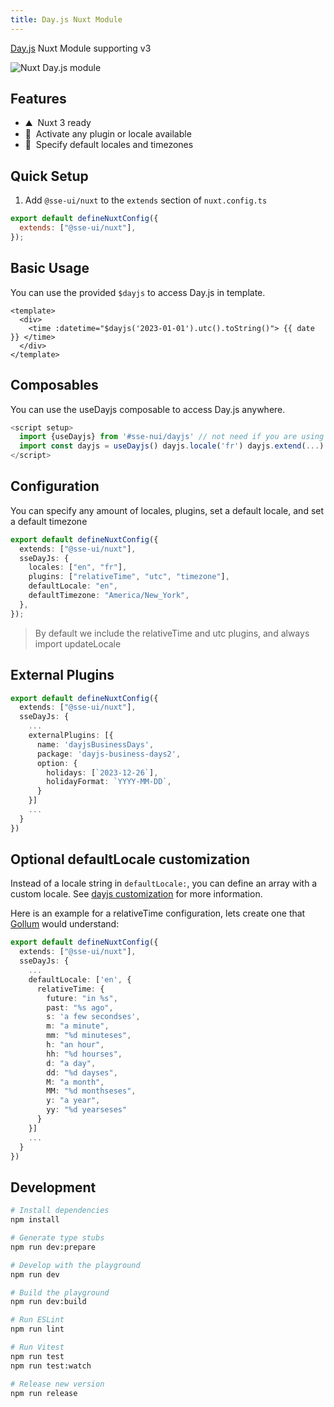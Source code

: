```yaml
---
title: Day.js Nuxt Module
---
```

[Day.js](https://day.js.org/) Nuxt Module supporting v3

![Nuxt Day.js module](/card.png)


## Features

<!-- Highlight some of the features your module provide here -->

- ⛰ &nbsp;Nuxt 3 ready
- 🚠 &nbsp;Activate any plugin or locale available
- 🌲 &nbsp;Specify default locales and timezones

## Quick Setup

1. Add `@sse-ui/nuxt` to the `extends` section of `nuxt.config.ts`

```js
export default defineNuxtConfig({
  extends: ["@sse-ui/nuxt"],
});
```

## Basic Usage

You can use the provided `$dayjs` to access Day.js in template.

```vue
<template>
  <div>
    <time :datetime="$dayjs('2023-01-01').utc().toString()"> {{ date }} </time>
  </div>
</template>
```

## Composables

You can use the useDayjs composable to access Day.js anywhere.

```js
<script setup>
  import {useDayjs} from '#sse-nui/dayjs' // not need if you are using auto
  import const dayjs = useDayjs() dayjs.locale('fr') dayjs.extend(...)
</script>
```

## Configuration

You can specify any amount of locales, plugins, set a default locale, and set a default timezone

```ts
export default defineNuxtConfig({
  extends: ["@sse-ui/nuxt"],
  sseDayJs: {
    locales: ["en", "fr"],
    plugins: ["relativeTime", "utc", "timezone"],
    defaultLocale: "en",
    defaultTimezone: "America/New_York",
  },
});
```

> By default we include the relativeTime and utc plugins, and always import updateLocale

## External Plugins

```ts
export default defineNuxtConfig({
  extends: ["@sse-ui/nuxt"],
  sseDayJs: {
    ...
    externalPlugins: [{
      name: 'dayjsBusinessDays',
      package: 'dayjs-business-days2',
      option: {
        holidays: [`2023-12-26`],
        holidayFormat: `YYYY-MM-DD`,
      }
    }]
    ...
  }
})
```

## Optional defaultLocale customization

Instead of a locale string in `defaultLocale:`, you can define an array with a custom locale. See [dayjs customization](https://day.js.org/docs/en/customization/customization) for more information.

Here is an example for a relativeTime configuration, lets create one that [Gollum](https://en.wiktionary.org/wiki/hobbitses) would understand:

```ts
export default defineNuxtConfig({
  extends: ["@sse-ui/nuxt"],
  sseDayJs: {
    ...
    defaultLocale: ['en', {
      relativeTime: {
        future: "in %s",
        past: "%s ago",
        s: 'a few secondses',
        m: "a minute",
        mm: "%d minuteses",
        h: "an hour",
        hh: "%d hourses",
        d: "a day",
        dd: "%d dayses",
        M: "a month",
        MM: "%d monthseses",
        y: "a year",
        yy: "%d yearseses"
      }
    }]
    ...
  }
})
```

## Development

```bash
# Install dependencies
npm install

# Generate type stubs
npm run dev:prepare

# Develop with the playground
npm run dev

# Build the playground
npm run dev:build

# Run ESLint
npm run lint

# Run Vitest
npm run test
npm run test:watch

# Release new version
npm run release
```

<!-- Badges -->

[npm-version-src]: https://img.shields.io/npm/v/@sse-ui/nuxt/latest.svg?style=flat&colorA=020420&colorB=00DC82
[npm-version-href]: https://www.npmjs.com/package/@sse-ui/nuxt
[npm-downloads-src]: https://img.shields.io/npm/dm/%40sse-ui%2Fnuxt.svg?style=flat&colorA=020420&colorB=00DC82
[npm-downloads-href]: https://www.npmjs.com/package/@sse-ui/nuxt
[license-src]: https://img.shields.io/npm/l/%40sse-ui%2Fnuxt.svg?style=flat&colorA=020420&colorB=00DC82
[license-href]: https://www.npmjs.com/package/@sse-ui/nuxt
[nuxt-src]: https://img.shields.io/badge/Nuxt-020420?logo=nuxt.js
[nuxt-href]: https://nuxt.com
